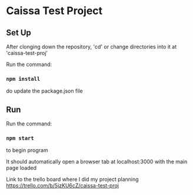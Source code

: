 # Caissa Test Project

## Set Up
After clonging down the repository, 'cd' or change directories into it at 'caissa-test-proj'

Run the command:
### `npm install`
do update the package.json file 

## Run 
Run the command:
### `npm start`
to begin program 

It should automatically open a browser tab at localhost:3000 with the main page loaded 


Link to the trello board where I did my project planning
https://trello.com/b/5jzKU6cZ/caissa-test-proj
